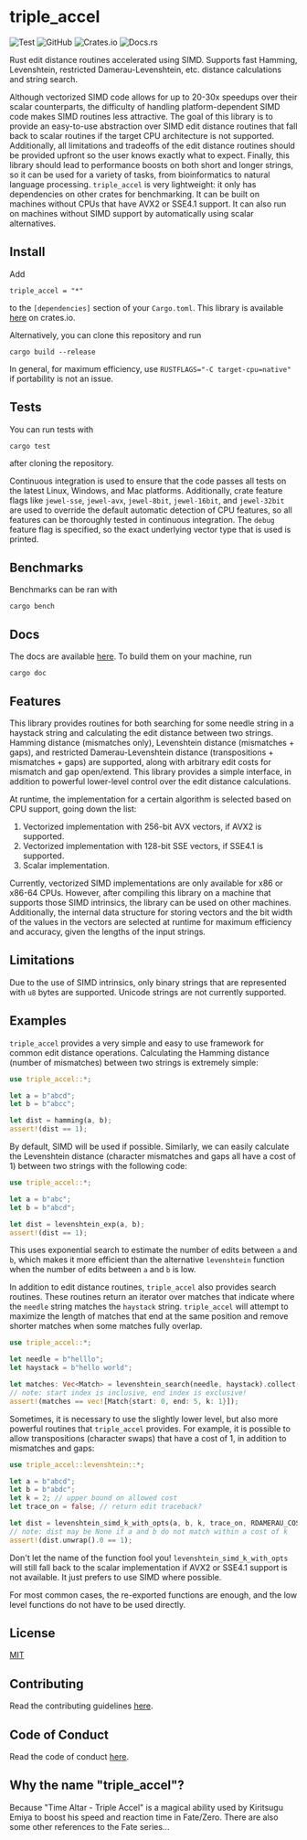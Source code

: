# triple_accel
![Test](https://github.com/Daniel-Liu-c0deb0t/triple_accel/workflows/Test/badge.svg)
![GitHub](https://img.shields.io/github/license/Daniel-Liu-c0deb0t/triple_accel)
![Crates.io](https://img.shields.io/crates/v/triple_accel)
![Docs.rs](https://docs.rs/triple_accel/badge.svg)

Rust edit distance routines accelerated using SIMD. Supports fast Hamming, Levenshtein,
restricted Damerau-Levenshtein, etc. distance calculations and string search.

Although vectorized SIMD code allows for up to 20-30x speedups over their scalar counterparts,
the difficulty of handling platform-dependent SIMD code makes SIMD routines less attractive.
The goal of this library is to provide an easy-to-use abstraction over SIMD edit distance routines
that fall back to scalar routines if the target CPU architecture is not supported.
Additionally, all limitations and tradeoffs of the edit distance routines should be provided upfront
so the user knows exactly what to expect.
Finally, this library should lead to performance boosts on both short and longer strings, so it
can be used for a variety of tasks, from bioinformatics to natural language processing.
`triple_accel` is very lightweight: it only has dependencies on other crates for benchmarking.
It can be built on machines without CPUs that have AVX2 or SSE4.1 support. It can also run on
machines without SIMD support by automatically using scalar alternatives.

## Install
Add
```
triple_accel = "*"
```
to the `[dependencies]` section of your `Cargo.toml`. This library is available
[here](https://crates.io/crates/triple_accel) on crates.io.

Alternatively, you can clone this repository and run
```
cargo build --release
```
In general, for maximum efficiency, use `RUSTFLAGS="-C target-cpu=native"` if portability is not an issue.

## Tests
You can run tests with
```
cargo test
```
after cloning the repository.

Continuous integration is used to ensure that the code passes all tests on the latest Linux, Windows,
and Mac platforms. Additionally, crate feature flags like `jewel-sse`, `jewel-avx`, `jewel-8bit`,
`jewel-16bit`, and `jewel-32bit` are used to override the default automatic detection of CPU features,
so all features can be thoroughly tested in continuous integration. The `debug` feature flag is specified,
so the exact underlying vector type that is used is printed.

## Benchmarks
Benchmarks can be ran with
```
cargo bench
```

## Docs
The docs are available [here](https://docs.rs/triple_accel). To build them on
your machine, run
```
cargo doc
```

## Features
This library provides routines for both searching for some needle string in a haystack string
and calculating the edit distance between two strings. Hamming distance (mismatches only),
Levenshtein distance (mismatches + gaps), and restricted Damerau-Levenshtein distance
(transpositions + mismatches + gaps) are supported, along with arbitrary edit costs for mismatch
and gap open/extend. This library provides a simple interface, in addition to powerful lower-level
control over the edit distance calculations.

At runtime, the implementation for a certain algorithm is selected based on CPU support, going
down the list:

1. Vectorized implementation with 256-bit AVX vectors, if AVX2 is supported.
2. Vectorized implementation with 128-bit SSE vectors, if SSE4.1 is supported.
3. Scalar implementation.

Currently, vectorized SIMD implementations are only available for x86 or x86-64 CPUs. However,
after compiling this library on a machine that supports those SIMD intrinsics, the library can
be used on other machines.
Additionally, the internal data structure for storing vectors and the bit width of the values
in the vectors are selected at runtime for maximum efficiency and accuracy, given the lengths
of the input strings.

## Limitations
Due to the use of SIMD intrinsics, only binary strings that are represented with `u8` bytes
are supported. Unicode strings are not currently supported.

## Examples
`triple_accel` provides a very simple and easy to use framework for common edit distance operations.
Calculating the Hamming distance (number of mismatches) between two strings is extremely simple:
```Rust
use triple_accel::*;

let a = b"abcd";
let b = b"abcc";

let dist = hamming(a, b);
assert!(dist == 1);
```
By default, SIMD will be used if possible.
Similarly, we can easily calculate the Levenshtein distance (character mismatches and gaps all have
a cost of 1) between two strings with the following code:
```Rust
use triple_accel::*;

let a = b"abc";
let b = b"abcd";

let dist = levenshtein_exp(a, b);
assert!(dist == 1);
```
This uses exponential search to estimate the number of edits between `a` and `b`, which makes it
more efficient than the alternative `levenshtein` function when the number of edits between `a`
and `b` is low.

In addition to edit distance routines, `triple_accel` also provides search routines. These routines
return an iterator over matches that indicate where the `needle` string matches the `haystack` string.
`triple_accel` will attempt to maximize the length of matches that end at the same position and remove
shorter matches when some matches fully overlap.
```Rust
use triple_accel::*;

let needle = b"helllo";
let haystack = b"hello world";

let matches: Vec<Match> = levenshtein_search(needle, haystack).collect();
// note: start index is inclusive, end index is exclusive!
assert!(matches == vec![Match{start: 0, end: 5, k: 1}]);
```
Sometimes, it is necessary to use the slightly lower level, but also more powerful routines that
`triple_accel` provides. For example, it is possible to allow transpositions (character swaps) that
have a cost of 1, in addition to mismatches and gaps:
```Rust
use triple_accel::levenshtein::*;

let a = b"abcd";
let b = b"abdc";
let k = 2; // upper bound on allowed cost
let trace_on = false; // return edit traceback?

let dist = levenshtein_simd_k_with_opts(a, b, k, trace_on, RDAMERAU_COSTS);
// note: dist may be None if a and b do not match within a cost of k
assert!(dist.unwrap().0 == 1);
```
Don't let the name of the function fool you! `levenshtein_simd_k_with_opts` will still fall back to
the scalar implementation if AVX2 or SSE4.1 support is not available. It just prefers to use SIMD
where possible.

For most common cases, the re-exported functions are enough, and the low level functions do not
have to be used directly.

## License
[MIT](LICENSE)

## Contributing
Read the contributing guidelines [here](CONTRIBUTING.md).

## Code of Conduct
Read the code of conduct [here](CODE_OF_CONDUCT.md).

## Why the name "triple_accel"?
Because "Time Altar - Triple Accel" is a magical ability used by Kiritsugu Emiya to boost his speed
and reaction time in Fate/Zero. There are also some other references to the Fate series...
